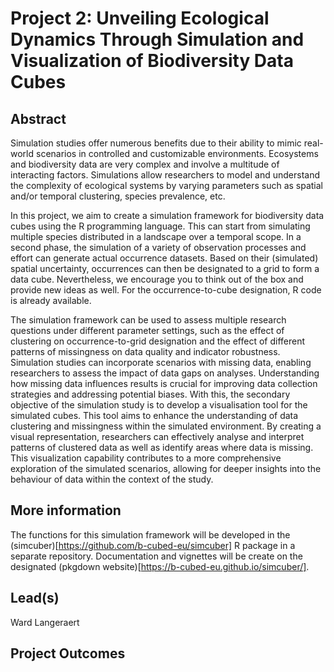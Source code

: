 # Project 2: Unveiling Ecological Dynamics Through Simulation and Visualization of Biodiversity Data Cubes

## Abstract

Simulation studies offer numerous benefits due to their ability to mimic real-world scenarios in controlled and customizable environments. Ecosystems and biodiversity data are very complex and involve a multitude of interacting factors. Simulations allow researchers to model and understand the complexity of ecological systems by varying parameters such as spatial and/or temporal clustering, species prevalence, etc.

In this project, we aim to create a simulation framework for biodiversity data cubes using the R programming language. This can start from simulating multiple species distributed in a landscape over a temporal scope. In a second phase, the simulation of a variety of observation processes and effort can generate actual occurrence datasets. Based on their (simulated) spatial uncertainty, occurrences can then be designated to a grid to form a data cube. Nevertheless, we encourage you to think out of the box and provide new ideas as well. For the occurrence-to-cube designation, R code is already available.

The simulation framework can be used to assess multiple research questions under different parameter settings, such as the effect of clustering on occurrence-to-grid designation and the effect of different patterns of missingness on data quality and indicator robustness. Simulation studies can incorporate scenarios with missing data, enabling researchers to assess the impact of data gaps on analyses. Understanding how missing data influences results is crucial for improving data collection strategies and addressing potential biases. With this, the secondary objective of the simulation study is to develop a visualisation tool for the simulated cubes. This tool aims to enhance the understanding of data clustering and missingness within the simulated environment. By creating a visual representation, researchers can effectively analyse and interpret patterns of clustered data as well as identify areas where data is missing. This visualization capability contributes to a more comprehensive exploration of the simulated scenarios, allowing for deeper insights into the behaviour of data within the context of the study.

## More information

The functions for this simulation framework will be developed in the (simcuber)[https://github.com/b-cubed-eu/simcuber] R package in a separate repository.
Documentation and vignettes will be create on the designated (pkgdown website)[https://b-cubed-eu.github.io/simcuber/].

## Lead(s)

Ward Langeraert

## Project Outcomes
